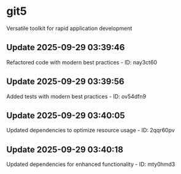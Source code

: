 # git5
Versatile toolkit for rapid application development

## Update 2025-09-29 03:39:46
Refactored code with modern best practices - ID: nay3ct60


## Update 2025-09-29 03:39:56
Added tests with modern best practices - ID: ov54dfn9


## Update 2025-09-29 03:40:05
Updated dependencies to optimize resource usage - ID: 2qqr60pv


## Update 2025-09-29 03:40:18
Updated dependencies for enhanced functionality - ID: mty0hmd3

